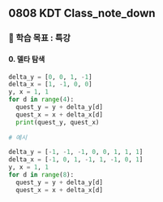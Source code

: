 ## 0808 KDT Class_note_down

### 🎯 학습 목표 : 특강

#### 0. 델타 탐색

```python
delta_y = [0, 0, 1, -1]
delta_x = [1, -1, 0, 0]
y, x = 1, 1
for d in range(4):
  quest_y = y + delta_y[d]
  quest_x = x + delta_x[d]
  print(quest_y, quest_x)
  
# 예시

delta_y = [-1, -1, -1, 0, 0, 1, 1, 1]
delta_x = [-1, 0, 1, -1, 1, -1, 0, 1]
y, x = 1, 1
for d in range(8):
  quest_y = y + delta_y[d]
  quest_x = x + delta_x[d]
```

